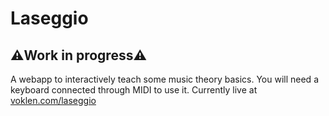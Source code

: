 # Laseggio

## ⚠️Work in progress⚠️

A webapp to interactively teach some music theory basics.
You will need a keyboard connected through MIDI to use it. Currently live at [voklen.com/laseggio](https://www.voklen.com/laseggio/)
